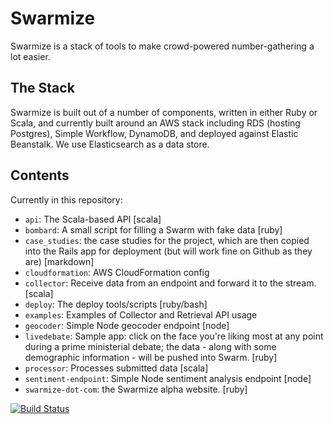 # Swarmize

Swarmize is a stack of tools to make crowd-powered number-gathering a lot easier.

## The Stack

Swarmize is built out of a number of components, written in either Ruby or Scala, and currently built around an AWS stack including RDS (hosting Postgres), Simple Workflow, DynamoDB, and deployed against Elastic Beanstalk. We use Elasticsearch as a data store.

## Contents

Currently in this repository:

* `api`: The Scala-based API [scala]
* `bombard`: A small script for filling a Swarm with fake data [ruby]
* `case_studies`: the case studies for the project, which are then copied into the Rails app for deployment (but will work fine on Github as they are) [markdown]
* `cloudformation`: AWS CloudFormation config
* `collector`: Receive data from an endpoint and forward it to the stream. [scala]
* `deploy`: The deploy tools/scripts [ruby/bash]
* `examples`: Examples of Collector and Retrieval API usage
* `geocoder`: Simple Node geocoder endpoint [node]
* `livedebate`: Sample app: click on the face you're liking most at any point during a prime ministerial debate; the data - along with some demographic information - will be pushed into Swarm. [ruby]
* `processor`: Processes submitted data [scala]
* `sentiment-endpoint`: Simple Node sentiment analysis endpoint [node]
* `swarmize-dot-com`: the Swarmize alpha website. [ruby]

[![Build Status](https://travis-ci.org/guardian/swarmize.svg?branch=master)](https://travis-ci.org/guardian/swarmize)
